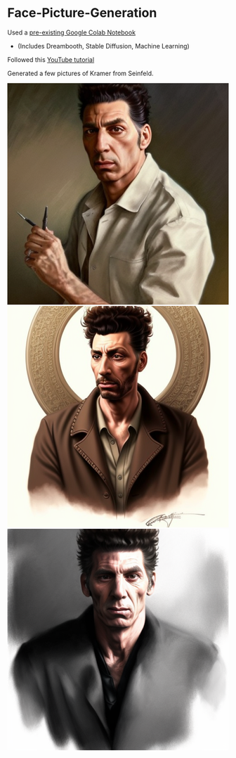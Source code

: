 # Face-Picture-Generation

Used a [pre-existing Google Colab Notebook](https://github.com/TheLastBen/fast-stable-diffusion) 
  - (Includes Dreambooth, Stable Diffusion, Machine Learning)

Followed this [YouTube tutorial](https://www.youtube.com/watch?v=qfBB-QSBC9Y)

Generated a few pictures of Kramer from Seinfeld.

![Kramer1](https://github.com/dwxv/Face-Picture-Generation/blob/main/Generated%20Pictures/00035-3829667207-ultra%20realistic%20illustration%2C%20kramer%2C%20man%2C%20intricate%2C%20elegant%2C%20highly%20detailed%2C%20digital%20painting%2C%20digital%20art%2C%20artstation%2C%20conce.png)
![Kramer1](https://github.com/dwxv/Face-Picture-Generation/blob/main/Generated%20Pictures/00047-2469117412-realistic%20illustration%2C%20kramer%2C%20professional%20profile%20picture%2C%20portrait%2C%20intricate%2C%20elegant%2C%20highly%20detailed%2C%20digital%20painting%2C%20d.png)
![Kramer1](https://github.com/dwxv/Face-Picture-Generation/blob/main/Generated%20Pictures/00078-2987335351-digital%20drawing%20illustration%20portrait%20of%20kramer%20art%20by%20mars%20ravelo%20and%20greg%20rutkowski.png)
